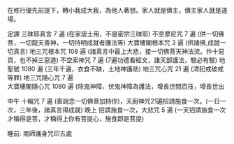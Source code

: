 在修行優先前提下，轉小我成大我，為他人著想。家人就是債主，債主家人就是道場。

定課
三昧耶真言 7 遍 (在家居士用，不是密宗三昧耶)
不空摩尼咒 7 遍 (供一切佛菩，一切龍天善神，一切持明成就者護法等)
大寶樓閣根本咒 3 遍 (供諸佛,成就一切真言)
地三咒根本咒 108 遍 (諸真言中最上大悲，接一切佛菩天神法流。作十惡頁，也不掉三惡道)
不空索神咒 7 遍 (7遍功德看經文，諸天部護法，驗必有驗)
地  聖號 1080 遍 (三年千遍，衣食不缺，土地神護助)
地三咒心咒 21 遍  (清犯戒破戒等罪)
地三咒隨心咒 7 遍  
大寶樓閣隨心咒 1080 遍 (除鬼神障，伏鬼神障為護法，增長世間百技，增長世出


中午 十輪咒 7 遍 (善說念一切佛菩加持你)，天廚神咒21遍招請施食一次。(一日一次，三年後，諸真言得成就)
晚上 招請施食一次，大悲咒 5 遍 (一天招請施食一次才稱得是菩，才稱得上你有菩提心，施食即是菩提)

睡前: 南師護身咒印五處
